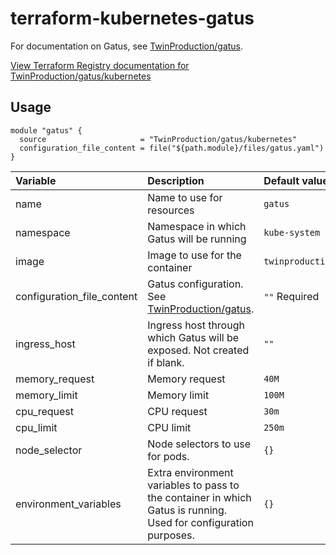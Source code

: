 # terraform-kubernetes-gatus
For documentation on Gatus, see [TwinProduction/gatus](https://github.com/TwinProduction/gatus).

[View Terraform Registry documentation for TwinProduction/gatus/kubernetes](https://registry.terraform.io/modules/TwinProduction/gatus/kubernetes)

## Usage
```hcl
module "gatus" {
  source                     = "TwinProduction/gatus/kubernetes"
  configuration_file_content = file("${path.module}/files/gatus.yaml")
}
```

| Variable                   | Description                              | Default value                 |
|:-------------------------- |:---------------------------------------- |:----------------------------- |
| name                       | Name to use for resources                | `gatus`                       | 
| namespace                  | Namespace in which Gatus will be running | `kube-system`                 |
| image                      | Image to use for the container           | `twinproduction/gatus:v2.7.0` |
| configuration_file_content | Gatus configuration. See [TwinProduction/gatus](https://github.com/TwinProduction/gatus). | `""` Required |
| ingress_host               | Ingress host through which Gatus will be exposed. Not created if blank.  | `""` |
| memory_request             | Memory request                           | `40M`                         |                                                                                                  
| memory_limit               | Memory limit                             | `100M`                        |
| cpu_request                | CPU request                              | `30m`                         |
| cpu_limit                  | CPU limit                                | `250m`                        |
| node_selector              | Node selectors to use for pods.          | `{}`                          |
| environment_variables      | Extra environment variables to pass to the container in which Gatus is running. Used for configuration purposes. | `{}` |
